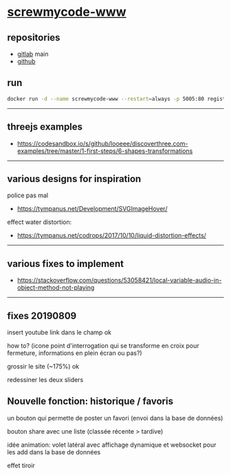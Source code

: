 # [screwmycode-www](https://screwmycode.in/)

## repositories

- [gitlab](https://gitlab.com/screwmycodein/screwmycode-www) main
- [github](https://github.com/screwmycode/screwmycode-www)

## run

```bash
docker run -d --name screwmycode-www --restart=always -p 5005:80 registry.screwmycode.in/screwmycodein/screwmycode-www
```

---

## threejs examples

* https://codesandbox.io/s/github/looeee/discoverthree.com-examples/tree/master/1-first-steps/6-shapes-transformations

---

## various designs for inspiration

police pas mal

* <https://tympanus.net/Development/SVGImageHover/>

effect water distortion:

* <https://tympanus.net/codrops/2017/10/10/liquid-distortion-effects/>

---

## various fixes to implement

* <https://stackoverflow.com/questions/53058421/local-variable-audio-in-object-method-not-playing>

---

## fixes 20190809

insert youtube link dans le champ
ok

how to? (icone point d'interrogation qui se transforme en croix pour fermeture, informations en plein écran ou pas?)

grossir le site (~175%)
ok

redessiner les deux sliders

## Nouvelle fonction: historique / favoris

un bouton qui permette de poster un favori (envoi dans la base de données)

bouton share avec une liste (classée récente > tardive)

idée animation: volet latéral avec affichage dynamique et websocket pour les add dans la base de données

effet tiroir
